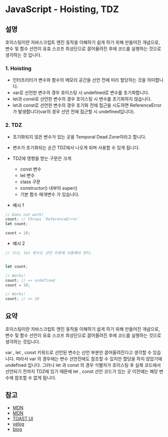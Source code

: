 # JavaScript - Hoisting, TDZ

## 설명

호이스팅이란 자바스크립트 엔진 동작을 이해하기 쉽게 하기 위해 만들어진 개념으로, 변수 및 함수 선언이 유효 스코프 최상단으로 끌어올려진 후에 코드를 실행하는 것으로 생각하는 것 입니다.

### 1. Hoisting

- 인터프리터가 변수와 함수의 메모리 공간을 선언 전에 미리 할당하는 것을 의미합니다.
- var로 선언한 변수의 경우 호이스팅 시 undefined로 변수를 초기화합니다.
- let과 const로 선언한 변수의 경우 호이스팅 시 변수를 초기화하지 않습니다.
- let과 const로 선언한 변수의 경우 초기화 전에 접근을 시도하면 ReferenceError가 발생합니다(var의 경우 선언 전에 접근할 시 undefined입니다).

### 2. TDZ

- 초기화되지 않은 변수가 있는 곳을 Temporal Dead Zone이라고 합니다.
- 변수가 초기화되는 순간 TDZ에서 나오게 되며 사용할 수 있게 됩니다.
- TDZ에 영향을 받는 구문은 크게

  - const 변수
  - let 변수
  - class 구문
  - constructor() 내부의 super()
  - 기본 함수 매개변수 가 있습니다.

- 예시 1

```js
// Does not work!
count; // throws `ReferenceError`
let count;

count = 10;
```

- 예시 2

```js
// 다시, let 변수도 선언 이후에 사용해야 한다.


let count;

// Works!
count; // => undefined
count = 10;

// Works!
count; // => 10
```

## 요약

호이스팅이란 자바스크립트 엔진 동작을 이해하기 쉽게 하기 위해 만들어진 개념으로, 변수 및 함수 선언이 유효 스코프 최상단으로 끌어올려진 후에 코드를 실행하는 것으로 생각하는 것입니다.

var , let , const 키워드로 선언된 변수는 선언 부분만 끌어올려진다고 생각할 수 있습니다. 따라서 var 의 경우에는 변수 선언전에도 참조할 수 있지만 할당을 하지 않았기에 undefined 입니다. 그러나 let 과 const 의 경우 식별자가 호이스팅 후 실제 코드에서 선언되기 전까지 TDZ에 있기 때문에 let , const 선언 코드가 있는 곳 이전에는 해당 변수에 참조할 수 없게 됩니다.

## 참고

- [MDN](https://developer.mozilla.org/ko/docs/Glossary/Hoisting)
- [MDN](https://developer.mozilla.org/ko/docs/Web/JavaScript/Reference/Statements/let)
- [TOAST UI](https://ui.toast.com/weekly-pick/ko_20191014)
- [velog](https://velog.io/@open_h/Hoisting-and-TDZ#hoisting%ED%98%B8%EC%9D%B4%EC%8A%A4%ED%8C%85)
- [blog](https://noah0316.github.io/JavaScript/2020-11-04-temporal-dead-zone,-hoisting%EC%97%90-%EA%B4%80%ED%95%98%EC%97%AC/)
